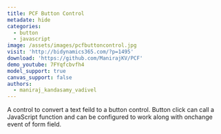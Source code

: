 ```yaml
---
title: PCF Button Control
metadate: hide
categories:
  - button
  - javascript
image: /assets/images/pcfbuttoncontrol.jpg
visit: 'http://bidynamics365.com/?p=1495'
download: 'https://github.com/ManirajKV/PCF'
demo_youtube: 7FYqfcbvfh4
model_support: true
canvas_support: false
authors:
  - maniraj_kandasamy_vadivel
---
```


A control to convert a text feild to a button control. Button click can call a JavaScript function and can be configured to work along with onchange event of form field.
